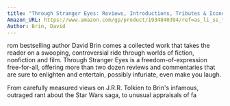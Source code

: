 ```yaml
---
title: "Through Stranger Eyes: Reviews, Introductions, Tributes & Iconoclastic Essays"
Amazon_URL: https://www.amazon.com/gp/product/1934840394/ref=as_li_ss_tl?ie=UTF8&linkCode=ll1&tag=internetbo00a-20
Author: Brin, David
---
```

rom bestselling author David Brin comes a collected work that takes the reader on a swooping, controversial ride through worlds of fiction, nonfiction and film. Through Stranger Eyes is a freedom-of-expression free-for-all, offering more than two dozen reviews and commentaries that are sure to enlighten and entertain, possibly infuriate, even make you laugh.<p>

From carefully measured views on J.R.R. Tolkien to Brin's infamous, outraged rant about the Star Wars saga, to unusual appraisals of fa